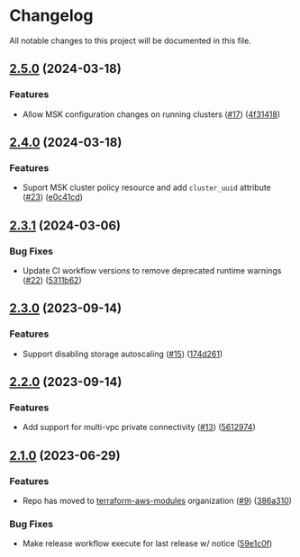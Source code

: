 # Changelog

All notable changes to this project will be documented in this file.

## [2.5.0](https://github.com/terraform-aws-modules/terraform-aws-msk-kafka-cluster/compare/v2.4.0...v2.5.0) (2024-03-18)


### Features

* Allow MSK configuration changes on running clusters ([#17](https://github.com/terraform-aws-modules/terraform-aws-msk-kafka-cluster/issues/17)) ([4f31418](https://github.com/terraform-aws-modules/terraform-aws-msk-kafka-cluster/commit/4f314184fda3cc60197be4054470aaaecccc7392))

## [2.4.0](https://github.com/terraform-aws-modules/terraform-aws-msk-kafka-cluster/compare/v2.3.1...v2.4.0) (2024-03-18)


### Features

* Suport MSK cluster policy resource and add `cluster_uuid` attribute ([#23](https://github.com/terraform-aws-modules/terraform-aws-msk-kafka-cluster/issues/23)) ([e0c41cd](https://github.com/terraform-aws-modules/terraform-aws-msk-kafka-cluster/commit/e0c41cd343c9216b7ca8d8542bdf04770b6a77af))

## [2.3.1](https://github.com/terraform-aws-modules/terraform-aws-msk-kafka-cluster/compare/v2.3.0...v2.3.1) (2024-03-06)


### Bug Fixes

* Update CI workflow versions to remove deprecated runtime warnings ([#22](https://github.com/terraform-aws-modules/terraform-aws-msk-kafka-cluster/issues/22)) ([5311b62](https://github.com/terraform-aws-modules/terraform-aws-msk-kafka-cluster/commit/5311b626e1d49bb5dc4a80bbc4e9c9ed11c38a62))

## [2.3.0](https://github.com/terraform-aws-modules/terraform-aws-msk-kafka-cluster/compare/v2.2.0...v2.3.0) (2023-09-14)


### Features

* Support disabling storage autoscaling ([#15](https://github.com/terraform-aws-modules/terraform-aws-msk-kafka-cluster/issues/15)) ([174d261](https://github.com/terraform-aws-modules/terraform-aws-msk-kafka-cluster/commit/174d26146749150920a96dce15e65dbd075cf88b))

## [2.2.0](https://github.com/terraform-aws-modules/terraform-aws-msk-kafka-cluster/compare/v2.1.0...v2.2.0) (2023-09-14)


### Features

* Add support for multi-vpc private connectivity ([#13](https://github.com/terraform-aws-modules/terraform-aws-msk-kafka-cluster/issues/13)) ([5612974](https://github.com/terraform-aws-modules/terraform-aws-msk-kafka-cluster/commit/561297428f995d38b51d2a437b4834f9930c02d5))

## [2.1.0](https://github.com/clowdhaus/terraform-aws-msk-kafka-cluster/compare/v2.0.0...v2.1.0) (2023-06-29)


### Features

* Repo has moved to [terraform-aws-modules](https://github.com/terraform-aws-modules/terraform-aws-msk-kafka-cluster) organization ([#9](https://github.com/clowdhaus/terraform-aws-msk-kafka-cluster/issues/9)) ([386a310](https://github.com/clowdhaus/terraform-aws-msk-kafka-cluster/commit/386a3103ede94c9341522fed85527459e3a1e5a2))


### Bug Fixes

* Make release workflow execute for last release w/ notice ([59e1c0f](https://github.com/clowdhaus/terraform-aws-msk-kafka-cluster/commit/59e1c0f5136dc0815b67f5584a83e98897f13ecb))
